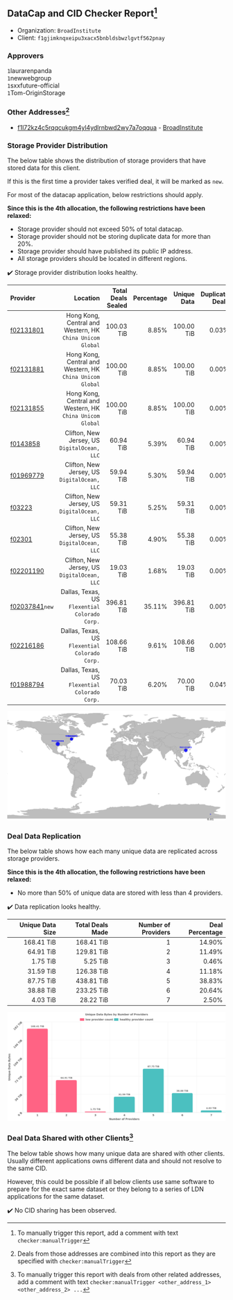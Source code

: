 ## DataCap and CID Checker Report[^1]
 - Organization: `BroadInstitute`
 - Client: `f1gjimknqxeipu3xacx5bnbldsbwzlgvtf562pnay`
### Approvers
`1`laurarenpanda<br/>`1`newwebgroup<br/>`1`sxxfuture-official<br/>`1`Tom-OriginStorage

### Other Addresses[^2]
 - [f1l72kz4c5rqqcukgm4yl4ydlrnbwd2wy7a7oqqua](https://filfox.info/en/address/f1l72kz4c5rqqcukgm4yl4ydlrnbwd2wy7a7oqqua) - [BroadInstitute](https://github.com/filecoin-project/filecoin-plus-large-datasets/issues/1685)

### Storage Provider Distribution
The below table shows the distribution of storage providers that have stored data for this client.

If this is the first time a provider takes verified deal, it will be marked as `new`.

For most of the datacap application, below restrictions should apply.

**Since this is the 4th allocation, the following restrictions have been relaxed:**
 - Storage provider should not exceed 50% of total datacap.
 - Storage provider should not be storing duplicate data for more than 20%.
 - Storage provider should have published its public IP address.
 - All storage providers should be located in different regions.

✔️ Storage provider distribution looks healthy.

| Provider                                                    |                                                     Location | Total Deals Sealed | Percentage | Unique Data | Duplicate Deals |
| :---------------------------------------------------------- | -----------------------------------------------------------: | -----------------: | ---------: | ----------: | --------------: |
| [f02131801](https://filfox.info/en/address/f02131801)       | Hong Kong, Central and Western, HK<br/>`China Unicom Global` |         100.03 TiB |      8.85% |  100.00 TiB |           0.03% |
| [f02131881](https://filfox.info/en/address/f02131881)       | Hong Kong, Central and Western, HK<br/>`China Unicom Global` |         100.00 TiB |      8.85% |  100.00 TiB |           0.00% |
| [f02131855](https://filfox.info/en/address/f02131855)       | Hong Kong, Central and Western, HK<br/>`China Unicom Global` |         100.00 TiB |      8.85% |  100.00 TiB |           0.00% |
| [f0143858](https://filfox.info/en/address/f0143858)         |              Clifton, New Jersey, US<br/>`DigitalOcean, LLC` |          60.94 TiB |      5.39% |   60.94 TiB |           0.00% |
| [f01969779](https://filfox.info/en/address/f01969779)       |              Clifton, New Jersey, US<br/>`DigitalOcean, LLC` |          59.94 TiB |      5.30% |   59.94 TiB |           0.00% |
| [f03223](https://filfox.info/en/address/f03223)             |              Clifton, New Jersey, US<br/>`DigitalOcean, LLC` |          59.31 TiB |      5.25% |   59.31 TiB |           0.00% |
| [f02301](https://filfox.info/en/address/f02301)             |              Clifton, New Jersey, US<br/>`DigitalOcean, LLC` |          55.38 TiB |      4.90% |   55.38 TiB |           0.00% |
| [f02201190](https://filfox.info/en/address/f02201190)       |              Clifton, New Jersey, US<br/>`DigitalOcean, LLC` |          19.03 TiB |      1.68% |   19.03 TiB |           0.00% |
| [f02037841](https://filfox.info/en/address/f02037841)`new`  |            Dallas, Texas, US<br/>`Flexential Colorado Corp.` |         396.81 TiB |     35.11% |  396.81 TiB |           0.00% |
| [f02216186](https://filfox.info/en/address/f02216186)       |            Dallas, Texas, US<br/>`Flexential Colorado Corp.` |         108.66 TiB |      9.61% |  108.66 TiB |           0.00% |
| [f01988794](https://filfox.info/en/address/f01988794)       |            Dallas, Texas, US<br/>`Flexential Colorado Corp.` |          70.03 TiB |      6.20% |   70.00 TiB |           0.04% |

<img src="https://raw.githubusercontent.com/data-preservation-programs/filplus-checker-assets/main/filecoin-project/filecoin-plus-large-datasets/issues/1686/1689734504402.png"/>

### Deal Data Replication
The below table shows how each many unique data are replicated across storage providers.


**Since this is the 4th allocation, the following restrictions have been relaxed:**
- No more than 50% of unique data are stored with less than 4 providers.

✔️ Data replication looks healthy.

| Unique Data Size | Total Deals Made | Number of Providers | Deal Percentage |
| ---------------: | ---------------: | ------------------: | --------------: |
|       168.41 TiB |       168.41 TiB |                   1 |          14.90% |
|        64.91 TiB |       129.81 TiB |                   2 |          11.49% |
|         1.75 TiB |         5.25 TiB |                   3 |           0.46% |
|        31.59 TiB |       126.38 TiB |                   4 |          11.18% |
|        87.75 TiB |       438.81 TiB |                   5 |          38.83% |
|        38.88 TiB |       233.25 TiB |                   6 |          20.64% |
|         4.03 TiB |        28.22 TiB |                   7 |           2.50% |

<img src="https://raw.githubusercontent.com/data-preservation-programs/filplus-checker-assets/main/filecoin-project/filecoin-plus-large-datasets/issues/1686/1689734505033.png"/>

### Deal Data Shared with other Clients[^3]
The below table shows how many unique data are shared with other clients.
Usually different applications owns different data and should not resolve to the same CID.

However, this could be possible if all below clients use same software to prepare for the exact same dataset or they belong to a series of LDN applications for the same dataset.

✔️ No CID sharing has been observed.

[^1]: To manually trigger this report, add a comment with text `checker:manualTrigger`

[^2]: Deals from those addresses are combined into this report as they are specified with `checker:manualTrigger`

[^3]: To manually trigger this report with deals from other related addresses, add a comment with text `checker:manualTrigger <other_address_1> <other_address_2> ...`
